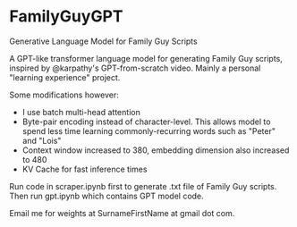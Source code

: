 # FamilyGuyGPT
Generative Language Model for Family Guy Scripts

A GPT-like transformer language model for generating Family Guy scripts, inspired by @karpathy's GPT-from-scratch video. Mainly a personal "learning experience" project.

Some modifications however:
- I use batch multi-head attention
- Byte-pair encoding instead of character-level. This allows model to spend less time learning commonly-recurring words such as "Peter" and "Lois"
- Context window increased to 380, embedding dimension also increased to 480
- KV Cache for fast inference times

Run code in scraper.ipynb first to generate .txt file of Family Guy scripts. Then run gpt.ipynb which contains GPT model code.

Email me for weights at SurnameFirstName at gmail dot com. 
